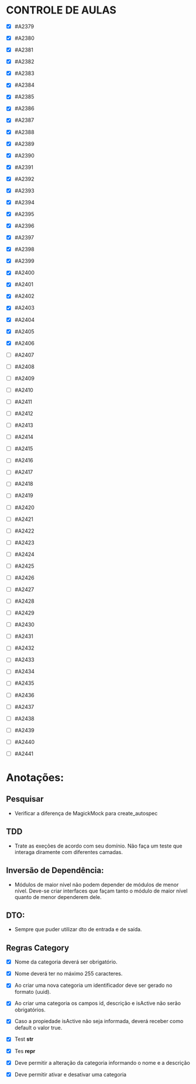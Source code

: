# CONTROLE DE AULAS

- [x] #A2379
- [x] #A2380
- [x] #A2381
- [x] #A2382
- [x] #A2383
- [x] #A2384
- [x] #A2385
- [x] #A2386
- [x] #A2387
- [x] #A2388
- [x] #A2389
- [x] #A2390
- [x] #A2391
- [x] #A2392
- [x] #A2393
- [x] #A2394
- [x] #A2395
- [x] #A2396
- [x] #A2397
- [x] #A2398
- [x] #A2399
- [x] #A2400
- [x] #A2401
- [x] #A2402
- [x] #A2403
- [x] #A2404
- [x] #A2405
- [x] #A2406
- [ ] #A2407
- [ ] #A2408
- [ ] #A2409
- [ ] #A2410
- [ ] #A2411
- [ ] #A2412
- [ ] #A2413
- [ ] #A2414
- [ ] #A2415
- [ ] #A2416
- [ ] #A2417
- [ ] #A2418
- [ ] #A2419
- [ ] #A2420
- [ ] #A2421
- [ ] #A2422
- [ ] #A2423
- [ ] #A2424
- [ ] #A2425
- [ ] #A2426
- [ ] #A2427
- [ ] #A2428
- [ ] #A2429
- [ ] #A2430
- [ ] #A2431
- [ ] #A2432
- [ ] #A2433
- [ ] #A2434
- [ ] #A2435
- [ ] #A2436
- [ ] #A2437
- [ ] #A2438
- [ ] #A2439
- [ ] #A2440
- [ ] #A2441


# Anotações:

## Pesquisar
- Verificar a diferença de MagickMock para create_autospec


## TDD
- Trate as exeções de acordo com seu domínio. Não faça um teste que interaga diramente com diferentes camadas.

## Inversão de Dependência:
- Módulos de maior nível não podem depender de módulos de menor nível. Deve-se criar interfaces que façam tanto o módulo de maior nível quanto de menor dependerem dele.

## DTO:
- Sempre que puder utilizar dto de entrada e de saída.

## Regras Category
- [x] Nome da categoria deverá ser obrigatório.
- [x] Nome deverá ter no máximo 255 caracteres.
- [x] Ao criar uma nova categoria um identificador deve ser gerado no formato (uuid).
- [x] Ao criar uma categoria os campos id, descrição e isActive não serão obrigatórios.
- [x] Caso a propiedade isActive não seja informada, deverá receber como default o valor true.
- [x] Test __str__
- [x] Tes __repr__
- [x] Deve permitir a alteração da categoria informando o nome e a descrição
- [X] Deve permitir ativar e desativar uma categoria

